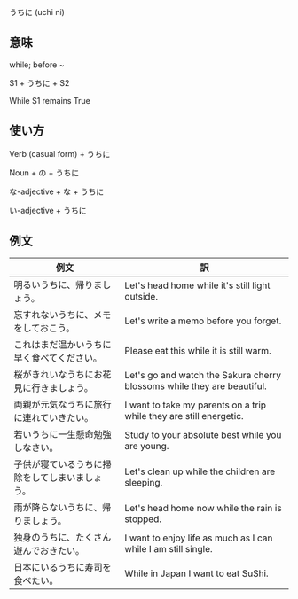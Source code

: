 うちに (uchi ni)

## 意味
while; before ~

S1 + うちに + S2

While S1 remains True

## 使い方

Verb (casual form)	+ うちに

Noun + の           + うちに

な-adjective + な   + うちに

い-adjective        + うちに


## 例文

|例文|訳|
| --- | --- |
|明るいうちに、帰りましょう。|Let's head home while it's still light outside.|
|忘すれないうちに、メモをしておこう。|Let's write a memo before you forget.|
|これはまだ温かいうちに早く食べてください。|Please eat this while it is still warm.|
|桜がきれいなうちにお花見に行きましょう。|Let's go and watch the Sakura cherry blossoms while they are beautiful.|
|両親が元気なうちに旅行に連れていきたい。|I want to take my parents on a trip while they are still energetic.|
|若いうちに一生懸命勉強しなさい。|Study to your absolute best while you are young.|
|子供が寝ているうちに掃除をしてしまいましょう。|Let's clean up while the children are sleeping.|
|雨が降らないうちに、帰りましょう。|Let's head home now while the rain is stopped.|
|独身のうちに、たくさん遊んでおきたい。|I want to enjoy life as much as I can while I am still single.|
|日本にいるうちに寿司を食べたい。|While in Japan I want to eat SuShi.|